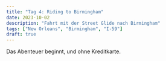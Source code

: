 ```yaml
---
title: "Tag 4: Riding to Birmingham"
date: 2023-10-02
description: "Fahrt mit der Street Glide nach Birmingham"
tags: ["New Orleans", "Birmingham", "I-59"]
draft: true
---
```


Das Abenteuer beginnt, und ohne Kreditkarte.

